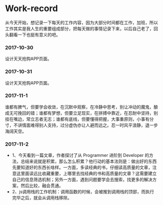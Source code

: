 # Work-record
从今天开始，想记录一下每天的工作内容，因为大部分时间都在工作，加班，所以工作其实是我人生的重要组成部分，把每天做的事情记录下来，以后自己老了，回头翻看一下也挺有意义的吧。
### 2017-10-30
设计天天抢购APP页面。
### 2017-10-31
设计天天抢购APP页面。
### 2017-11-1
谁都有脾气，但要学会收敛，在沉默中观察，在冷静中思考，别让冲动的魔鬼，酿成无可挽回的错；谁都有梦想，但要立足现实，在拼搏中靠近，在忍耐中坚持，别挂在嘴边，常立志者无志；谁都有底线，但要懂得把握，大事重原则，小事有分寸，不讲情面难得别人支持，过分虚伪亦让人避而远之。忍一时风平浪静，退一步海阔天空。
### 2017-11-2
* 1、今天看到一篇文章，作者探讨了从 Programmer 进阶到 Developer 的方法，总结来说就是积累，那么怎么积累？他行动的基本法则是：做出好的东西先要知道好的东西长啥样。一方面，多读经典的书，仔细读高质量的文章，注意这里面读远比收藏重要，上哪里去找经典的书和高质量的文章？这需要建立自己的信息筛选机制；另外一方面，遇到问题要学会去搜索，找更多的解决方案，然后比较，融会贯通。<br>
* 2、js调用栈的工作机制：调用函数的时候，会被推到调用栈的顶部，而执行完毕之后，就会从调用栈移除。
